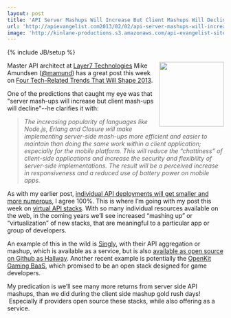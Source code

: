 ```yaml
---
layout: post
title: 'API Server Mashups Will Increase But Client Mashups Will Decline'
url: 'http://apievangelist.com2013/02/02/api-server-mashups-will-increase-but-client-mashups-will-decline/'
image: 'http://kinlane-productions.s3.amazonaws.com/api-evangelist-site/blog/Mike-Amundsen.jpg'
---
```

{% include JB/setup %}
<p>
     <a href="https://twitter.com/mamund" target="_blank"><img src="https://s3.amazonaws.com/kinlane-productions/api-evangelist/mike-amundsen/Mike-Amundsen.jpg"  width="150" align="right" /></a>
</p>
<p>
     Master API architect at <a title="Layer7 Technologies" href="http://www.layer7tech.com/">Layer7 Technologies</a> Mike Amundsen (<a href="https://twitter.com/mamund" target="_blank">@mamund</a>) has a great post this week on <a href="http://www.layer7tech.com/blogs/index.php/four-tech-related-trends-that-will-shape-2013/" target="_blank">Four Tech-Related Trends That Will Shape 2013</a>.
</p>
<p>
     One of the predictions that caught my eye was that "server mash-ups will increase but client mash-ups will decline"--he clarifies it with:
</p>
<blockquote>
     <em>The increasing popularity of languages like Node.js, Erlang and Closure will make implementing server-side mash-ups more efficient and easier to maintain than doing the same work within a client application; especially for the mobile platform. This will reduce the “chattiness” of client-side applications and increase the security and flexibility of server-side implementations. The result will be a perceived increase in responsiveness and a reduced use of battery power on mobile apps.</em>
</blockquote>
<p>
     As with my earlier post, <a title="individual API deployments will get smaller and more numerous" href="/2013/02/02/the-scientific-archive-of-biodiversity-audio-and-video-recordings-needs-an-api/">individual API deployments will get smaller and more numerous</a>, I agree 100%. This is where I’m going with my post this week on <a title="Virtual API Stacks" href="/2013/01/28/virtualized-api-stacks/">virtual API stacks</a>. With so many individual resources available on the web, in the coming years we’ll see increased “mashing up” or “virtualization” of new stacks, that are meaningful to a particular app or group of developers.
</p>
<p>
     An example of this in the wild is <a title="Singly" href="http://singly.com">Singly</a>, with their API aggregation or mashup, which is available as a service, but is also <a href="https://github.com/Singly/hallway">available as open source on Github as Hallway</a>. Another recent example is potentially the <a title="OpenKit Gaming BaaS" href="/2013/02/01/new-open-source-backend-as-a-services-platform-for-game-developers/">OpenKit Gaming BaaS</a>, which promised to be an open stack designed for game developers.
</p>
<p>
     My predication is we’ll see many more returns from server side API mashups, than we did during the client side mashup gold rush days!  Especially if providers open source these stacks, while also offering as a service.
</p>

